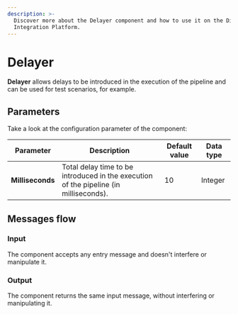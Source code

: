 ```yaml
---
description: >-
  Discover more about the Delayer component and how to use it on the Digibee
  Integration Platform.
---
```


# Delayer

**Delayer** allows delays to be introduced in the execution of the pipeline and can be used for test scenarios, for example.

## Parameters&#x20;

Take a look at the configuration parameter of the component:

<table data-full-width="true"><thead><tr><th>Parameter</th><th>Description</th><th>Default value</th><th>Data type</th></tr></thead><tbody><tr><td><strong>Milliseconds</strong></td><td>Total delay time to be introduced in the execution of the pipeline (in milliseconds).</td><td>10</td><td>Integer</td></tr></tbody></table>

## Messages flow <a href="#messages-flow" id="messages-flow"></a>

### **Input** <a href="#input" id="input"></a>

The component accepts any entry message and doesn't interfere or manipulate it.

### **Output** <a href="#output" id="output"></a>

The component returns the same input message, without interfering or manipulating it.
